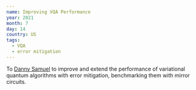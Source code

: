 ```yaml
---
name: Improving VQA Performance
year: 2021
month: 7
day: 14
country: US
tags:
  - VQA
  - error mitigation
---
```

To [Danny Samuel](https://www.linkedin.com/in/danny-samuel-9a8a621ba/) to improve and extend the performance of variational quantum algorithms with error mitigation, benchmarking them with mirror circuits.
